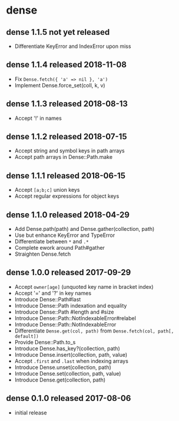 
# dense


## dense 1.1.5 not yet released

* Differentiate KeyError and IndexError upon miss


## dense 1.1.4  released 2018-11-08

* Fix `Dense.fetch({ 'a' => nil }, 'a')`
* Implement Dense.force_set(coll, k, v)


## dense 1.1.3  released 2018-08-13

* Accept '!' in names


## dense 1.1.2  released 2018-07-15

* Accept string and symbol keys in path arrays
* Accept path arrays in Dense::Path.make


## dense 1.1.1  released 2018-06-15

* Accept `[a;b;c]` union keys
* Accept regular expressions for object keys


## dense 1.1.0  released 2018-04-29

* Add Dense.path(path) and Dense.gather(collection, path)
* Use but enhance KeyError and TypeError
* Differentiate between `*` and `.*`
* Complete ework around Path#gather
* Straighten Dense.fetch


## dense 1.0.0  released 2017-09-29

* Accept `owner[age]` (unquoted key name in bracket index)
* Accept '=' and '?' in key names
* Introduce Dense::Path#last
* Introduce Dense::Path indexation and equality
* Introduce Dense::Path #length and #size
* Introduce Dense::Path::NotIndexableError#relabel
* Introduce Dense::Path::NotIndexableError
* Differentiate `Dense.get(col, path)` from `Dense.fetch(col, path[, default])`
* Provide Dense::Path.to_s
* Introduce Dense.has_key?(collection, path)
* Introduce Dense.insert(collection, path, value)
* Accept `.first` and `.last` when indexing arrays
* Introduce Dense.unset(collection, path)
* Introduce Dense.set(collection, path, value)
* Introduce Dense.get(collection, path)


## dense 0.1.0  released 2017-08-06

* initial release

